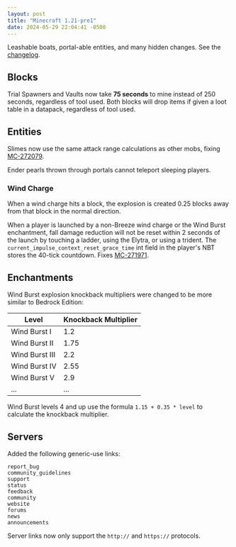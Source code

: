 ```yaml
---
layout: post
title: "Minecraft 1.21-pre1"
date: 2024-05-29 22:04:41 -0500
---
```


Leashable boats, portal-able entities, and many hidden changes. See the [changelog](https://www.minecraft.net/en-us/article/minecraft-1-21-pre-release-1).

## Blocks

Trial Spawners and Vaults now take **75 seconds** to mine instead of 250 seconds, regardless of tool used. Both blocks will drop items if given a loot table in a datapack, regardless of tool used.

## Entities

Slimes now use the same attack range calculations as other mobs, fixing [MC-272079](https://bugs.mojang.com/browse/MC-272079).

Ender pearls thrown through portals cannot teleport sleeping players.

### Wind Charge

When a wind charge hits a block, the explosion is created 0.25 blocks away from that block in the normal direction.

When a player is launched by a non-Breeze wind charge or the Wind Burst enchantment, fall damage reduction will not be reset within 2 seconds of the launch by touching a ladder, using the Elytra, or using a trident. The `current_impulse_context_reset_grace_time` int field in the player's NBT stores the 40-tick countdown. Fixes [MC-271971](https://bugs.mojang.com/browse/MC-271971).

## Enchantments

Wind Burst explosion knockback multipliers were changed to be more similar to Bedrock Edition:

| Level          | Knockback Multiplier |
| -------------- | -------------------- |
| Wind Burst I   | 1.2                  |
| Wind Burst II  | 1.75                 |
| Wind Burst III | 2.2                  |
| Wind Burst IV  | 2.55                 |
| Wind Burst V   | 2.9                  |
| ...            | ...                  |

Wind Burst levels 4 and up use the formula `1.15 + 0.35 * level` to calculate the knockback multiplier.

## Servers

Added the following generic-use links:

```
report_bug
community_guidelines
support
status
feedback
community
website
forums
news
announcements
```

Server links now only support the `http://` and `https://` protocols.

